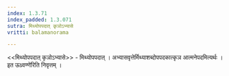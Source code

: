 ```yaml
---
index: 1.3.71
index_padded: 1.3.071
sutra: मिथ्योपपदात् कृञोऽभ्यासे
vritti: balamanorama

---
```

<<मिथ्योपपदात् कृञोऽभ्यासे>> - मिथ्योपपदात् । अभ्यासवृत्तेर्मिथ्याशब्दोपपदकात्कृञ आत्मनेपदमित्यर्थः । इत ऊध्र्वण्णे॑रिति निवृत्तम् ।